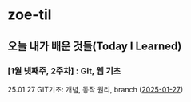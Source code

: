 # zoe-til

## 오늘 내가 배운 것들(Today I Learned)

### [1월 넷째주, 2주차] : Git, 웹 기초

25.01.27 GIT기초: 개념, 동작 원리, branch ([2025-01-27](https://github.com/chulsu0012/zoe-til/blob/main/Jan/2025-01-27.md))

<!-- 25.01.28 GIT응용: (상세 내역 링크) -->

<!-- 25.01.29 세부 주제 2 작성 (상세 내역 링크) -->

<!-- 25.01.30 세부 주제 1 작성 (상세 내역 링크) -->

<!-- 25.01.31 세부 주제 1 작성 (상세 내역 링크) -->

<!-- ### [2월 첫째주, 1주차] : 간략 주제 작성  -->

<!-- yy.mm.dd 세부 주제 4 작성 (상세 내역 링크) -->
